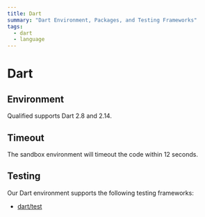 ```yaml
---
title: Dart
summary: "Dart Environment, Packages, and Testing Frameworks"
tags:
  - dart
  - language
---
```


# Dart

## Environment

Qualified supports Dart 2.8 and 2.14.

## Timeout

The sandbox environment will timeout the code within 12 seconds.

## Testing

Our Dart environment supports the following testing frameworks:

- [dart/test](/reference/languages/dart/test)
